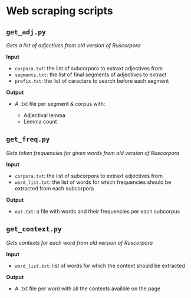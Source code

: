 # Web scraping scripts

## `get_adj.py` 

*Gets a list of adjectives from old version of Ruscorpora*

**Input**

- `corpora.txt`: the list of subcorpora to extraxt adjectives from
- `segments.txt`: the list of final segments of adjectives to extract
- `prefix.txt`: the list of caracters to search before each segment

**Output**

- A .txt file per segment & corpus with: 

    - Adjectival lemma
    - Lemma count

## `get_freq.py` 

*Gets token frequencies for given words from old version of Ruscorpora*

**Input**

- `corpora.txt`: the list of subcorpora to extraxt adjectives from
- `word_list.txt`: the list of words for which frequencies should be extracted from each subcorpora

**Output**

- `out.txt`: a file with words and their frequencies per each subcorpus

## `get_context.py`

*Gets contexts for each word from old version of Ruscorpora*

**Input**

- `word_list.txt`: list of words for which the context should be extracted

**Output**

- A .txt file per word with all the contexts availble on the page

